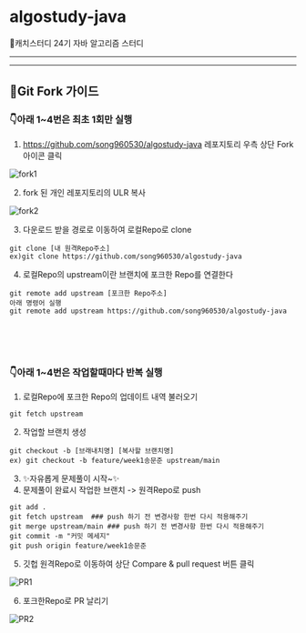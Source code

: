 # algostudy-java
📝캐치스터디 24기 자바 알고리즘 스터디


---------------------------------------------------------------------------------------------------------------------------------------------

---------------------------------------------------------------------------------------------------------------------------------------------
## 🧐Git Fork 가이드


### 👇아래 1~4번은 최초 1회만 실행
1. https://github.com/song960530/algostudy-java 레포지토리 우측 상단 Fork 아이콘 클릭

![fork1](https://user-images.githubusercontent.com/52727315/169644285-b4fcceea-50a5-4e6f-8201-c1f8b014e884.png)

2. fork 된 개인 레포지토리의 ULR 복사

![fork2](https://user-images.githubusercontent.com/52727315/169644319-20b0bc98-b66c-4d1b-9688-7de06936917d.png)

3. 다운로드 받을 경로로 이동하여 로컬Repo로 clone
```
git clone [내 원격Repo주소]
ex)git clone https://github.com/song960530/algostudy-java
```
4. 로컬Repo의 upstream이란 브랜치에 포크한 Repo를 연결한다
```
git remote add upstream [포크한 Repo주소]
아래 명령어 실행
git remote add upstream https://github.com/song960530/algostudy-java
```  
<br>  
<br>  
<br>  

### 👇아래 1~4번은 작업할때마다 반복 실행

1. 로컬Repo에 포크한 Repo의 업데이트 내역 불러오기
```
git fetch upstream
```
2. 작업할 브랜치 생성
```
git checkout -b [브래내치명] [복사할 브랜치명]
ex) git checkout -b feature/week1송문준 upstream/main
```
3. ✨자유롭게 문제풀이 시작~✨
4. 문제풀이 완료시 작업한 브랜치 -> 원격Repo로 push
```
git add .
git fetch upstream  ### push 하기 전 변경사항 한번 다시 적용해주기
git merge upstream/main ### push 하기 전 변경사항 한번 다시 적용해주기
git commit -m "커밋 메세지"
git push origin feature/week1송문준
```
5. 깃헙 원격Repo로 이동하여 상단 Compare & pull request 버튼 클릭

![PR1](https://user-images.githubusercontent.com/52727315/169644557-56557850-fed9-4020-805b-275210efa123.png)

6. 포크한Repo로 PR 날리기

![PR2](https://user-images.githubusercontent.com/52727315/169644623-eec4c01c-3c4d-45a1-badb-8fbcc6277045.png)
